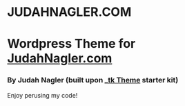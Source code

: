 JUDAHNAGLER.COM
===============

# Wordpress Theme for [JudahNagler.com](http://www.judahnagler.com/)  
### By Judah Nagler (built upon [_tk Theme](http://themekraft.com/tk-wordpress-bootstrap-starter-theme/) starter kit)  

Enjoy perusing my code!